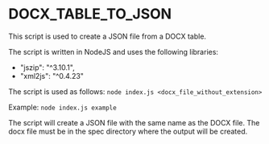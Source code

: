 # DOCX_TABLE_TO_JSON

This script is used to create a JSON file from a DOCX table.

The script is written in NodeJS and uses the following libraries:
  - "jszip": "^3.10.1",
  - "xml2js": "^0.4.23"

The script is used as follows:
    `node index.js <docx_file_without_extension>`

Example:
    `node index.js example`

The script will create a JSON file with the same name as the DOCX file.
The docx file must be in the spec directory where the output will be created.